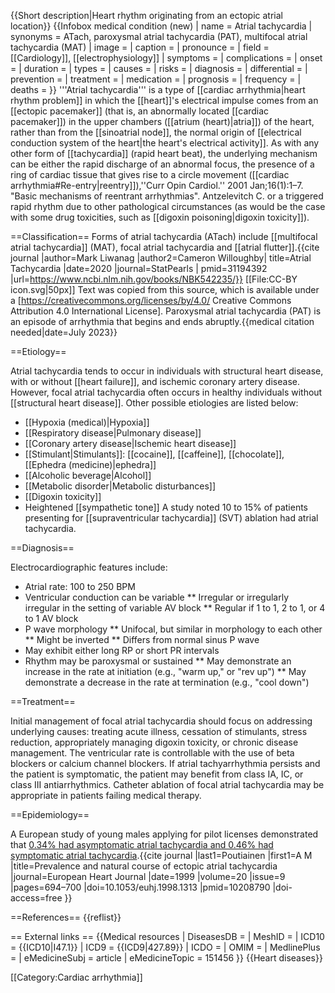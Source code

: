 {{Short description|Heart rhythm originating from an ectopic atrial location}}
{{Infobox medical condition (new)
| name          = Atrial tachycardia
| synonyms      = ATach, paroxysmal atrial tachycardia (PAT), multifocal atrial tachycardia (MAT)
| image         = 
| caption       = 
| pronounce     = 
| field         = [[Cardiology]], [[electrophysiology]]
| symptoms      = 
| complications = 
| onset         = 
| duration      = 
| types         = 
| causes        = 
| risks         = 
| diagnosis     = 
| differential  = 
| prevention    = 
| treatment     = 
| medication    = 
| prognosis     = 
| frequency     = 
| deaths        = 
}}
'''Atrial tachycardia''' is a type of [[cardiac arrhythmia|heart rhythm problem]] in which the [[heart]]'s electrical impulse comes from an [[ectopic pacemaker]] (that is, an abnormally located [[cardiac pacemaker]]) in the upper chambers ([[atrium (heart)|atria]]) of the heart, rather than from the [[sinoatrial node]], the normal origin of [[electrical conduction system of the heart|the heart's electrical activity]].
As with any other form of [[tachycardia]] (rapid heart beat), the underlying mechanism can be either the rapid discharge of an abnormal focus, the presence of a ring of cardiac tissue that gives rise to a circle movement ([[cardiac arrhythmia#Re-entry|reentry]]),<ref>''Curr Opin Cardiol.'' 2001 Jan;16(1):1–7.
"Basic mechanisms of reentrant arrhythmias".
Antzelevitch C.</ref> or a triggered rapid rhythm due to other pathological circumstances (as would be the case with some drug toxicities, such as [[digoxin poisoning|digoxin toxicity]]).

==Classification==
Forms of atrial tachycardia (ATach) include [[multifocal atrial tachycardia]] (MAT), focal atrial tachycardia and [[atrial flutter]].<ref name=Artrialstats>{{cite journal |author=Mark Liwanag |author2=Cameron Willoughby| title=Atrial Tachycardia |date=2020 |journal=StatPearls | pmid=31194392 |url=https://www.ncbi.nlm.nih.gov/books/NBK542235/}} [[File:CC-BY icon.svg|50px]] Text was copied from this source, which is available under a [https://creativecommons.org/licenses/by/4.0/ Creative Commons Attribution 4.0 International License].</ref> Paroxysmal atrial tachycardia (PAT) is an episode of arrhythmia that begins and ends abruptly.{{medical citation needed|date=July 2023}}

==Etiology==

Atrial tachycardia tends to occur in individuals with structural heart disease, with or without [[heart failure]], and ischemic coronary artery disease. However, focal atrial tachycardia often occurs in healthy individuals without [[structural heart disease]]. Other possible etiologies are listed below:<ref name=Artrialstats/>
* [[Hypoxia (medical)|Hypoxia]]
* [[Respiratory disease|Pulmonary disease]]
* [[Coronary artery disease|Ischemic heart disease]]
* [[Stimulant|Stimulants]]: [[cocaine]], [[caffeine]], [[chocolate]], [[Ephedra (medicine)|ephedra]]
* [[Alcoholic beverage|Alcohol]]
* [[Metabolic disorder|Metabolic disturbances]]
* [[Digoxin toxicity]]
* Heightened [[sympathetic tone]]
A study noted 10 to 15% of patients presenting for [[supraventricular tachycardia]] (SVT) ablation had atrial tachycardia.<ref name=Artrialstats/>

==Diagnosis==

Electrocardiographic features include:<ref name=Artrialstats/>
* Atrial rate: 100 to 250 BPM
* Ventricular conduction can be variable
** Irregular or irregularly irregular in the setting of variable AV block
** Regular if 1 to 1, 2 to 1, or 4 to 1 AV block
* P wave morphology
** Unifocal, but similar in morphology to each other
** Might be inverted
** Differs from normal sinus P wave
* May exhibit either long RP or short PR intervals
* Rhythm may be paroxysmal or sustained
** May demonstrate an increase in the rate at initiation (e.g., "warm up," or "rev up")
** May demonstrate a decrease in the rate at termination (e.g., "cool down")

==Treatment==

Initial management of focal atrial tachycardia should focus on addressing underlying causes: treating acute illness, cessation of stimulants, stress reduction, appropriately managing digoxin toxicity, or chronic disease management. The ventricular rate is controllable with the use of beta blockers or calcium channel blockers. If atrial tachyarrhythmia persists and the patient is symptomatic, the patient may benefit from class IA, IC, or class III antiarrhythmics. Catheter ablation of focal atrial tachycardia may be appropriate in patients failing medical therapy.<ref name=Artrialstats/>

==Epidemiology==

A European study of young males applying for pilot licenses demonstrated that <u>0.34% had asymptomatic atrial tachycardia and 0.46% had symptomatic atrial tachycardia</u>.<ref name=Artrialstats/><ref name="Prevalence">{{cite journal |last1=Poutiainen |first1=A M |title=Prevalence and natural course of ectopic atrial tachycardia |journal=European Heart Journal |date=1999 |volume=20 |issue=9 |pages=694–700 |doi=10.1053/euhj.1998.1313 |pmid=10208790 |doi-access=free }}</ref>

==References==
{{reflist}}

== External links ==
{{Medical resources
|  DiseasesDB     =
|  MeshID         =
 | ICD10          = {{ICD10|I47.1}}
 | ICD9           = {{ICD9|427.89}}
 | ICDO           =
 | OMIM           =
 | MedlinePlus    =
 | eMedicineSubj  = article
 | eMedicineTopic = 151456
}}
{{Heart diseases}}

[[Category:Cardiac arrhythmia]]